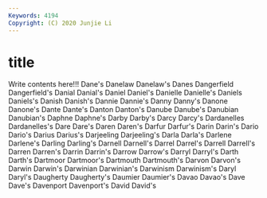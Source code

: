 ```yaml
---
Keywords: 4194
Copyright: (C) 2020 Junjie Li
---
```


# title

Write contents here!!!
Dane's 
Danelaw 
Danelaw's 
Danes 
Dangerfield 
Dangerfield's 
Danial 
Danial's 
Daniel
Daniel's 
Danielle 
Danielle's 
Daniels 
Daniels's 
Danish 
Danish's 
Dannie 
Dannie's 
Danny
Danny's 
Danone 
Danone's 
Dante 
Dante's 
Danton 
Danton's 
Danube 
Danube's 
Danubian
Danubian's 
Daphne 
Daphne's 
Darby 
Darby's 
Darcy 
Darcy's 
Dardanelles 
Dardanelles's 
Dare
Dare's 
Daren 
Daren's 
Darfur 
Darfur's 
Darin 
Darin's 
Dario 
Dario's 
Darius
Darius's 
Darjeeling 
Darjeeling's 
Darla 
Darla's 
Darlene 
Darlene's 
Darling 
Darling's 
Darnell
Darnell's 
Darrel 
Darrel's 
Darrell 
Darrell's 
Darren 
Darren's 
Darrin 
Darrin's 
Darrow
Darrow's 
Darryl 
Darryl's 
Darth 
Darth's 
Dartmoor 
Dartmoor's 
Dartmouth 
Dartmouth's 
Darvon
Darvon's 
Darwin 
Darwin's 
Darwinian 
Darwinian's 
Darwinism 
Darwinism's 
Daryl 
Daryl's 
Daugherty
Daugherty's 
Daumier 
Daumier's 
Davao 
Davao's 
Dave 
Dave's 
Davenport 
Davenport's 
David
David's 
